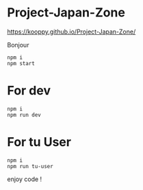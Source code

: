 # Project-Japan-Zone
https://kooppy.github.io/Project-Japan-Zone/

Bonjour

```
npm i
npm start
```

# For dev

```
npm i
npm run dev
```

# For tu User

```
npm i
npm run tu-user
```

enjoy code !
